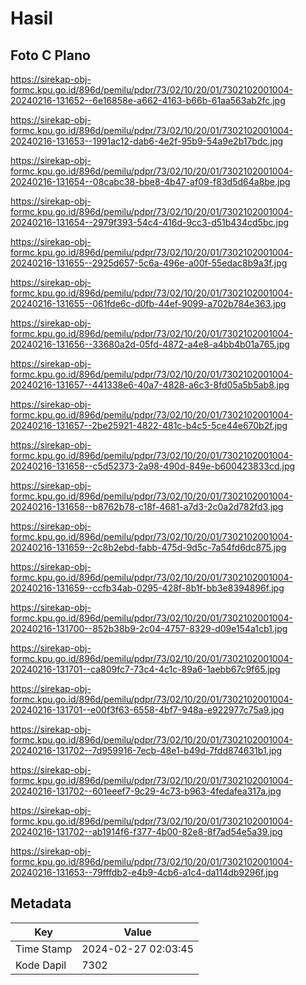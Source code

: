 # Hasil

## Foto C Plano

https://sirekap-obj-formc.kpu.go.id/896d/pemilu/pdpr/73/02/10/20/01/7302102001004-20240216-131652--6e16858e-a662-4163-b66b-61aa563ab2fc.jpg

https://sirekap-obj-formc.kpu.go.id/896d/pemilu/pdpr/73/02/10/20/01/7302102001004-20240216-131653--1991ac12-dab6-4e2f-95b9-54a9e2b17bdc.jpg

https://sirekap-obj-formc.kpu.go.id/896d/pemilu/pdpr/73/02/10/20/01/7302102001004-20240216-131654--08cabc38-bbe8-4b47-af09-f83d5d64a8be.jpg

https://sirekap-obj-formc.kpu.go.id/896d/pemilu/pdpr/73/02/10/20/01/7302102001004-20240216-131654--2979f393-54c4-416d-9cc3-d51b434cd5bc.jpg

https://sirekap-obj-formc.kpu.go.id/896d/pemilu/pdpr/73/02/10/20/01/7302102001004-20240216-131655--2925d657-5c6a-496e-a00f-55edac8b9a3f.jpg

https://sirekap-obj-formc.kpu.go.id/896d/pemilu/pdpr/73/02/10/20/01/7302102001004-20240216-131655--061fde6c-d0fb-44ef-9099-a702b784e363.jpg

https://sirekap-obj-formc.kpu.go.id/896d/pemilu/pdpr/73/02/10/20/01/7302102001004-20240216-131656--33680a2d-05fd-4872-a4e8-a4bb4b01a765.jpg

https://sirekap-obj-formc.kpu.go.id/896d/pemilu/pdpr/73/02/10/20/01/7302102001004-20240216-131657--441338e6-40a7-4828-a6c3-8fd05a5b5ab8.jpg

https://sirekap-obj-formc.kpu.go.id/896d/pemilu/pdpr/73/02/10/20/01/7302102001004-20240216-131657--2be25921-4822-481c-b4c5-5ce44e670b2f.jpg

https://sirekap-obj-formc.kpu.go.id/896d/pemilu/pdpr/73/02/10/20/01/7302102001004-20240216-131658--c5d52373-2a98-490d-849e-b600423833cd.jpg

https://sirekap-obj-formc.kpu.go.id/896d/pemilu/pdpr/73/02/10/20/01/7302102001004-20240216-131658--b8762b78-c18f-4681-a7d3-2c0a2d782fd3.jpg

https://sirekap-obj-formc.kpu.go.id/896d/pemilu/pdpr/73/02/10/20/01/7302102001004-20240216-131659--2c8b2ebd-fabb-475d-9d5c-7a54fd6dc875.jpg

https://sirekap-obj-formc.kpu.go.id/896d/pemilu/pdpr/73/02/10/20/01/7302102001004-20240216-131659--ccfb34ab-0295-428f-8b1f-bb3e8394896f.jpg

https://sirekap-obj-formc.kpu.go.id/896d/pemilu/pdpr/73/02/10/20/01/7302102001004-20240216-131700--852b38b9-2c04-4757-8329-d09e154a1cb1.jpg

https://sirekap-obj-formc.kpu.go.id/896d/pemilu/pdpr/73/02/10/20/01/7302102001004-20240216-131701--ca809fc7-73c4-4c1c-89a6-1aebb67c9f65.jpg

https://sirekap-obj-formc.kpu.go.id/896d/pemilu/pdpr/73/02/10/20/01/7302102001004-20240216-131701--e00f3f63-6558-4bf7-948a-e922977c75a9.jpg

https://sirekap-obj-formc.kpu.go.id/896d/pemilu/pdpr/73/02/10/20/01/7302102001004-20240216-131702--7d959916-7ecb-48e1-b49d-7fdd874631b1.jpg

https://sirekap-obj-formc.kpu.go.id/896d/pemilu/pdpr/73/02/10/20/01/7302102001004-20240216-131702--601eeef7-9c29-4c73-b963-4fedafea317a.jpg

https://sirekap-obj-formc.kpu.go.id/896d/pemilu/pdpr/73/02/10/20/01/7302102001004-20240216-131702--ab1914f6-f377-4b00-82e8-8f7ad54e5a39.jpg

https://sirekap-obj-formc.kpu.go.id/896d/pemilu/pdpr/73/02/10/20/01/7302102001004-20240216-131653--79fffdb2-e4b9-4cb6-a1c4-da114db9296f.jpg


## Metadata

| Key        | Value               |
| ---------- | ------------------- |
| Time Stamp | 2024-02-27 02:03:45 |
| Kode Dapil | 7302                |



